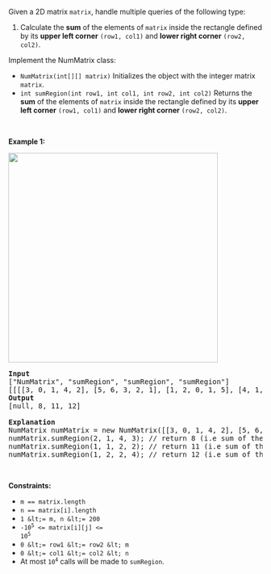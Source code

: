 Given a 2D matrix `` matrix ``, handle multiple queries of the following type:

1.   Calculate the __sum__ of the elements of `` matrix `` inside the rectangle defined by its __upper left corner__ `` (row1, col1) `` and __lower right corner__ `` (row2, col2) ``.

Implement the NumMatrix class:

*   `` NumMatrix(int[][] matrix) `` Initializes the object with the integer matrix `` matrix ``.
*   `` int sumRegion(int row1, int col1, int row2, int col2) `` Returns the __sum__ of the elements of `` matrix `` inside the rectangle defined by its __upper left corner__ `` (row1, col1) `` and __lower right corner__ `` (row2, col2) ``.

&nbsp;

__Example 1:__

<img alt="" src="https://assets.leetcode.com/uploads/2021/03/14/sum-grid.jpg" style="width: 415px; height: 415px;"/>

<pre>
<strong>Input</strong>
["NumMatrix", "sumRegion", "sumRegion", "sumRegion"]
[[[[3, 0, 1, 4, 2], [5, 6, 3, 2, 1], [1, 2, 0, 1, 5], [4, 1, 0, 1, 7], [1, 0, 3, 0, 5]]], [2, 1, 4, 3], [1, 1, 2, 2], [1, 2, 2, 4]]
<strong>Output</strong>
[null, 8, 11, 12]

<strong>Explanation</strong>
NumMatrix numMatrix = new NumMatrix([[3, 0, 1, 4, 2], [5, 6, 3, 2, 1], [1, 2, 0, 1, 5], [4, 1, 0, 1, 7], [1, 0, 3, 0, 5]]);
numMatrix.sumRegion(2, 1, 4, 3); // return 8 (i.e sum of the red rectangle)
numMatrix.sumRegion(1, 1, 2, 2); // return 11 (i.e sum of the green rectangle)
numMatrix.sumRegion(1, 2, 2, 4); // return 12 (i.e sum of the blue rectangle)
</pre>

&nbsp;

__Constraints:__

*   `` m == matrix.length ``
*   `` n == matrix[i].length ``
*   `` 1 &lt;= m, n &lt;= 200 ``
*   <code>-10<sup>5</sup> &lt;= matrix[i][j] &lt;= 10<sup>5</sup></code>
*   `` 0 &lt;= row1 &lt;= row2 &lt; m ``
*   `` 0 &lt;= col1 &lt;= col2 &lt; n ``
*   At most <code>10<sup>4</sup></code> calls will be made to `` sumRegion ``.